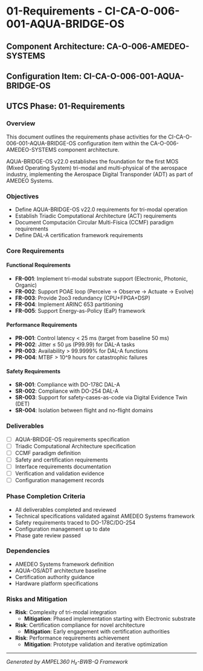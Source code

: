 # 01-Requirements - CI-CA-O-006-001-AQUA-BRIDGE-OS

## Component Architecture: CA-O-006-AMEDEO-SYSTEMS
## Configuration Item: CI-CA-O-006-001-AQUA-BRIDGE-OS
## UTCS Phase: 01-Requirements

### Overview
This document outlines the requirements phase activities for the CI-CA-O-006-001-AQUA-BRIDGE-OS configuration item within the CA-O-006-AMEDEO-SYSTEMS component architecture.

AQUA-BRIDGE-OS v22.0 establishes the foundation for the first MOS (Mixed Operating System) tri-modal and multi-physical of the aerospace industry, implementing the Aerospace Digital Transponder (ADT) as part of AMEDEO Systems.

### Objectives
- Define AQUA-BRIDGE-OS v22.0 requirements for tri-modal operation
- Establish Triadic Computational Architecture (ACT) requirements
- Document Computación Circular Multi-Física (CCMF) paradigm requirements
- Define DAL-A certification framework requirements

### Core Requirements

#### Functional Requirements
- **FR-001**: Implement tri-modal substrate support (Electronic, Photonic, Organic)
- **FR-002**: Support POAE loop (Perceive → Observe → Actuate → Evolve)
- **FR-003**: Provide 2oo3 redundancy (CPU+FPGA+DSP)
- **FR-004**: Implement ARINC 653 partitioning
- **FR-005**: Support Energy-as-Policy (EaP) framework

#### Performance Requirements
- **PR-001**: Control latency < 25 ms (target from baseline 50 ms)
- **PR-002**: Jitter ≤ 50 µs (P99.99) for DAL-A tasks
- **PR-003**: Availability > 99.9999% for DAL-A functions
- **PR-004**: MTBF > 10^9 hours for catastrophic failures

#### Safety Requirements
- **SR-001**: Compliance with DO-178C DAL-A
- **SR-002**: Compliance with DO-254 DAL-A
- **SR-003**: Support for safety-cases-as-code via Digital Evidence Twin (DET)
- **SR-004**: Isolation between flight and no-flight domains

### Deliverables
- [ ] AQUA-BRIDGE-OS requirements specification
- [ ] Triadic Computational Architecture specification
- [ ] CCMF paradigm definition
- [ ] Safety and certification requirements
- [ ] Interface requirements documentation
- [ ] Verification and validation evidence
- [ ] Configuration management records

### Phase Completion Criteria
- All deliverables completed and reviewed
- Technical specifications validated against AMEDEO Systems framework
- Safety requirements traced to DO-178C/DO-254
- Configuration management up to date
- Phase gate review passed

### Dependencies
- AMEDEO Systems framework definition
- AQUA-OS/ADT architecture baseline
- Certification authority guidance
- Hardware platform specifications

### Risks and Mitigation
- **Risk**: Complexity of tri-modal integration
  - **Mitigation**: Phased implementation starting with Electronic substrate
- **Risk**: Certification compliance for novel architecture
  - **Mitigation**: Early engagement with certification authorities
- **Risk**: Performance requirements achievement
  - **Mitigation**: Prototype validation and iterative optimization

---
*Generated by AMPEL360 H₂-BWB-Q Framework*
